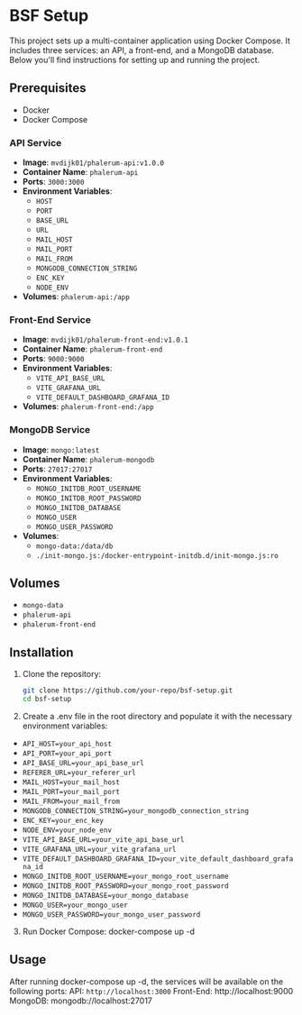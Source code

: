 # BSF Setup

This project sets up a multi-container application using Docker Compose. It includes three services: an API, a front-end, and a MongoDB database. Below you'll find instructions for setting up and running the project.

## Prerequisites

- Docker
- Docker Compose

### API Service

- **Image**: `mvdijk01/phalerum-api:v1.0.0`
- **Container Name**: `phalerum-api`
- **Ports**: `3000:3000`
- **Environment Variables**:
  - `HOST`
  - `PORT`
  - `BASE_URL`
  - `URL`
  - `MAIL_HOST`
  - `MAIL_PORT`
  - `MAIL_FROM`
  - `MONGODB_CONNECTION_STRING`
  - `ENC_KEY`
  - `NODE_ENV`
- **Volumes**: `phalerum-api:/app`

### Front-End Service

- **Image**: `mvdijk01/phalerum-front-end:v1.0.1`
- **Container Name**: `phalerum-front-end`
- **Ports**: `9000:9000`
- **Environment Variables**:
  - `VITE_API_BASE_URL`
  - `VITE_GRAFANA_URL`
  - `VITE_DEFAULT_DASHBOARD_GRAFANA_ID`
- **Volumes**: `phalerum-front-end:/app`

### MongoDB Service

- **Image**: `mongo:latest`
- **Container Name**: `phalerum-mongodb`
- **Ports**: `27017:27017`
- **Environment Variables**:
  - `MONGO_INITDB_ROOT_USERNAME`
  - `MONGO_INITDB_ROOT_PASSWORD`
  - `MONGO_INITDB_DATABASE`
  - `MONGO_USER`
  - `MONGO_USER_PASSWORD`
- **Volumes**:
  - `mongo-data:/data/db`
  - `./init-mongo.js:/docker-entrypoint-initdb.d/init-mongo.js:ro`

## Volumes

- `mongo-data`
- `phalerum-api`
- `phalerum-front-end`

## Installation

1. Clone the repository:
   ```sh
   git clone https://github.com/your-repo/bsf-setup.git
   cd bsf-setup
2. Create a .env file in the root directory and populate it with the necessary environment variables:
   
 - `API_HOST=your_api_host`
 - `API_PORT=your_api_port`
 - `API_BASE_URL=your_api_base_url`
 - `REFERER_URL=your_referer_url`
 - `MAIL_HOST=your_mail_host`
 - `MAIL_PORT=your_mail_port`
 - `MAIL_FROM=your_mail_from`
 - `MONGODB_CONNECTION_STRING=your_mongodb_connection_string`
 - `ENC_KEY=your_enc_key`
 - `NODE_ENV=your_node_env`
 - `VITE_API_BASE_URL=your_vite_api_base_url`
 - `VITE_GRAFANA_URL=your_vite_grafana_url`
 - `VITE_DEFAULT_DASHBOARD_GRAFANA_ID=your_vite_default_dashboard_grafana_id`
 - `MONGO_INITDB_ROOT_USERNAME=your_mongo_root_username`
 - `MONGO_INITDB_ROOT_PASSWORD=your_mongo_root_password`
 - `MONGO_INITDB_DATABASE=your_mongo_database`
 - `MONGO_USER=your_mongo_user`
 - `MONGO_USER_PASSWORD=your_mongo_user_password`

3. Run Docker Compose:
  docker-compose up -d

## Usage
After running docker-compose up -d, the services will be available on the following ports:
API: `http://localhost:3000`
Front-End: http://localhost:9000
MongoDB: mongodb://localhost:27017
